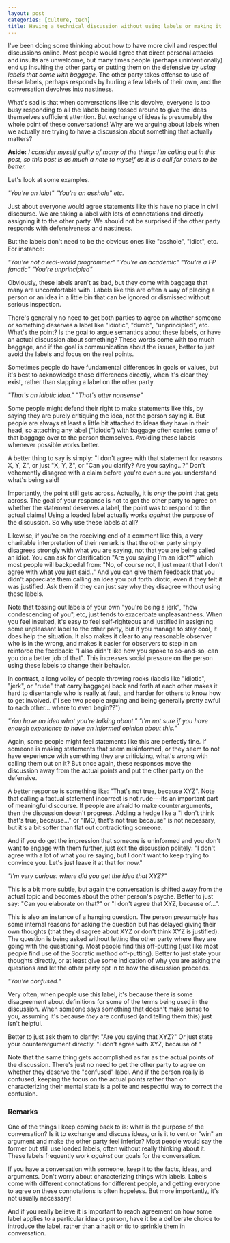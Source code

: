 ```yaml
---
layout: post
categories: [culture, tech]
title: Having a technical discussion without using labels or making it personal
---
```


I've been doing some thinking about how to have more civil and respectful discussions online. Most people would agree that direct personal attacks and insults are unwelcome, but many times people (perhaps unintentionally) end up insulting the other party or putting them on the defensive by _using labels that come with baggage_. The other party takes offense to use of these labels, perhaps responds by hurling a few labels of their own, and the conversation devolves into nastiness.

What's sad is that when conversations like this devolve, everyone is too busy responding to all the labels being tossed around to give the ideas themselves sufficient attention. But exchange of ideas is presumably the whole point of these conversations! Why are we arguing about labels when we actually are trying to have a discussion about something that actually matters?

__Aside:__ _I consider myself guilty of many of the things I'm calling out in this post, so this post is as much a note to myself as it is a call for others to be better._

Let's look at some examples.

_"You're an idiot" "You're an asshole" etc._

Just about everyone would agree statements like this have no place in civil discourse. We are taking a label with lots of connotations and directly assigning it to the other party. We should not be surprised if the other party responds with defensiveness and nastiness.

But the labels don't need to be the obvious ones like "asshole", "idiot", etc. For instance:

_"You're not a real-world programmer" "You're an academic" "You're a FP fanatic" "You're unprincipled"_

Obviously, these labels aren't as bad, but they come with baggage that many are uncomfortable with. Labels like this are often a way of placing a person or an idea in a little bin that can be ignored or dismissed without serious inspection. 

There's generally no need to get both parties to agree on whether someone or something deserves a label like "idiotic", "dumb", "unprincipled", etc. What's the point? Is the goal to argue semantics about these labels, or have an actual discussion about something? These words come with too much baggage, and if the goal is communication about the issues, better to just avoid the labels and focus on the real points.

Sometimes people do have fundamental differences in goals or values, but it's best to acknowledge those differences directly, when it's clear they exist, rather than slapping a label on the other party.

_"That's an idiotic idea." "That's utter nonsense"_

Some people might defend their right to make statements like this, by saying they are purely critiquing the idea, not the person saying it. But people are always at least a little bit attached to ideas they have in their head, so attaching any label ("idiotic") with baggage often carries some of that baggage over to the person themselves. Avoiding these labels whenever possible works better.

A better thing to say is simply: "I don't agree with that statement for reasons X, Y, Z", or just "X, Y, Z", or "Can you clarify? Are you saying...?" Don't vehemently disagree with a claim before you're even sure you understand what's being said!

Importantly, the point still gets across. Actually, it is _only_ the point that gets across. The goal of your response is not to get the other party to agree on whether the statement deserves a label, the point was to respond to the actual claims! Using a loaded label actually works _against_ the purpose of the discussion. So why use these labels at all?

Likewise, if you're on the receiving end of a comment like this, a very charitable interpretation of their remark is that the other party simply disagrees strongly with what you are saying, not that you are being called an idiot. You can ask for clarification "Are you saying I'm an idiot?" which most people will backpedal from: "No, of course not, I just meant that I don't agree with what you just said.." And you can give them feedback that you didn't appreciate them calling an idea you put forth idiotic, even if they felt it was justified. Ask them if they can just say why they disagree without using these labels.

Note that tossing out labels of your own "you're being a jerk", "how condescending of you", etc, just tends to exacerbate unpleasantness. When you feel insulted, it's easy to feel self-righteous and justified in assigning some unpleasant label to the other party, but if you manage to stay cool, it does help the situation. It also makes it clear to any reasonable observer who is in the wrong, and makes it easier for observers to step in an reinforce the feedback: "I also didn't like how you spoke to so-and-so, can you do a better job of that". This increases social pressure on the person using these labels to change their behavior.

In contrast, a long volley of people throwing rocks (labels like "idiotic", "jerk", or "rude" that carry baggage) back and forth at each other makes it hard to disentangle who is really at fault, and harder for others to know how to get involved. ("I see two people arguing and being generally pretty awful to each other... where to even begin??")

_"You have no idea what you're talking about." "I'm not sure if you have enough experience to have an informed opinion about this."_

Again, some people might feel statements like this are perfectly fine. If someone is making statements that seem misinformed, or they seem to not have experience with something they are criticizing, what's wrong with calling them out on it? But once again, these responses move the discussion away from the actual points and put the other party on the defensive.

A better response is something like: "That's not true, because XYZ". Note that calling a factual statement incorrect is not rude---its an important part of meaningful discourse. If people are afraid to make counterarguments, then the discussion doesn't progress. Adding a hedge like a "I don't think that's true, because..." or "IMO, that's not true because" is not necessary, but it's a bit softer than flat out contradicting someone.

And if you do get the impression that someone is uninformed and you don't want to engage with them further, just exit the discussion politely: "I don't agree with a lot of what you're saying, but I don't want to keep trying to convince you. Let's just leave it at that for now."

_"I'm very curious: where did you get the idea that XYZ?"_

This is a bit more subtle, but again the conversation is shifted away from the actual topic and becomes about the other person's psyche. Better to just say: "Can you elaborate on that?" or "I don't agree that XYZ, because of...". 

This is also an instance of a hanging question. The person presumably has some internal reasons for asking the question but has delayed giving their own thoughts (that they disagree about XYZ or don't think XYZ is justified). The question is being asked without letting the other party where they are going with the questioning. Most people find this off-putting (just like most people find use of the Socratic method off-putting). Better to just state your thoughts directly, or at least give some indication of why you are asking the questions and let the other party opt in to how the discussion proceeds.

_"You're confused."_

Very often, when people use this label, it's because there is some disagreement about definitions for some of the terms being used in the discussion. When someone says something that doesn't make sense to you, assuming it's because *they* are confused (and telling them this) just isn't helpful. 

Better to just ask them to clarify: "Are you saying that XYZ?" Or just state your counterargument directly. "I don't agree with XYZ, because of <reasons>"

Note that the same thing gets accomplished as far as the actual points of the discussion. There's just no need to get the other party to agree on whether they deserve the "confused" label. And if the person really is confused, keeping the focus on the actual points rather than on characterizing their mental state is a polite and respectful way to correct the confusion.

### Remarks ###

One of the things I keep coming back to is: what is the purpose of the conversation? Is it to exchange and discuss ideas, or is it to vent or "win" an argument and make the other party feel inferior? Most people would say the former but still use loaded labels, often without really thinking about it. These labels frequently work _against_ our goals for the conversation.

If you have a conversation with someone, keep it to the facts, ideas, and arguments. Don't worry about characterizing things with labels. Labels come with different connotations for different people, and getting everyone to agree on these connotations is often hopeless. But more importantly, it's not usually necessary! 

And if you really believe it is important to reach agreement on how some label applies to a particular idea or person, have it be a deliberate choice to introduce the label, rather than a habit or tic to sprinkle them in conversation.
